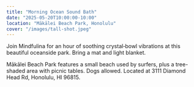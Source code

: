 ```yaml
---
title: "Morning Ocean Sound Bath"
date: "2025-05-20T10:00:00-10:00"
location: "Mākālei Beach Park, Honolulu"
cover: "/images/tall-shot.jpeg"
---
```


Join Mindfulina for an hour of soothing crystal‑bowl vibrations at this beautiful oceanside park. 
Bring a mat and light blanket.

Mākālei Beach Park features a small beach used by surfers, plus a tree-shaded area with picnic tables.
Dogs allowed. Located at 3111 Diamond Head Rd, Honolulu, HI 96815. 